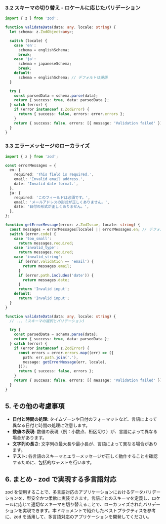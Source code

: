 ### 3.2 スキーマの切り替え - ロケールに応じたバリデーション

```typescript
import { z } from 'zod';

function validateData(data: any, locale: string) {
  let schema: z.ZodObject<any>;

  switch (locale) {
    case 'en':
      schema = englishSchema;
      break;
    case 'ja':
      schema = japaneseSchema;
      break;
    default:
      schema = englishSchema; // デフォルトは英語
  }

  try {
    const parsedData = schema.parse(data);
    return { success: true, data: parsedData };
  } catch (error) {
    if (error instanceof z.ZodError) {
      return { success: false, errors: error.errors };
    }
    return { success: false, errors: [{ message: 'Validation failed' }] };
  }
}
```

### 3.3 エラーメッセージのローカライズ

```typescript
import { z } from 'zod';

const errorMessages = {
  en: {
    required: 'This field is required.',
    email: 'Invalid email address.',
    date: 'Invalid date format.',
  },
  ja: {
    required: 'このフィールドは必須です。',
    email: 'メールアドレスの形式が正しくありません。',
    date: '日付の形式が正しくありません。',
  },
};

function getErrorMessage(error: z.ZodIssue, locale: string) {
  const messages = errorMessages[locale] || errorMessages.en; // デフォルトは英語
  switch (error.code) {
    case 'too_small':
      return messages.required;
    case 'invalid_type':
      return messages.required;
    case 'invalid_string':
      if (error.validation == 'email') {
        return messages.email;
      }
      if (error.path.includes('date')) {
        return messages.date;
      }
      return 'Invalid input';
    default:
      return 'Invalid input';
  }
}

function validateData(data: any, locale: string) {
  // ... (スキーマの選択とバリデーション)

  try {
    const parsedData = schema.parse(data);
    return { success: true, data: parsedData };
  } catch (error) {
    if (error instanceof z.ZodError) {
      const errors = error.errors.map((err) => ({
        path: err.path.join('.'),
        message: getErrorMessage(err, locale),
      }));
      return { success: false, errors };
    }
    return { success: false, errors: [{ message: 'Validation failed' }] };
  }
}
```

## 5. その他の考慮事項

*   **日付と時間の処理:** タイムゾーンや日付のフォーマットなど、言語によって異なる日付と時間の処理に注意します。
*   **数値の表現:** 数値の表現（例：小数点、桁区切り）が、言語によって異なる場合があります。
*   **文字列の長さ:** 文字列の最大長や最小長が、言語によって異なる場合があります。
*   **テスト:** 各言語のスキーマとエラーメッセージが正しく動作することを確認するために、包括的なテストを行います。

## 6. まとめ - zod で実現する多言語対応

zod を使用することで、多言語対応のアプリケーションにおけるデータバリデーションを、型安全かつ柔軟に実装できます。言語ごとのスキーマを定義し、ロケールに応じて適切なスキーマを切り替えることで、ローカライズされたバリデーションを実現できます。本ドキュメントで紹介したベストプラクティスを参考に、zod を活用して、多言語対応のアプリケーションを開発してください。